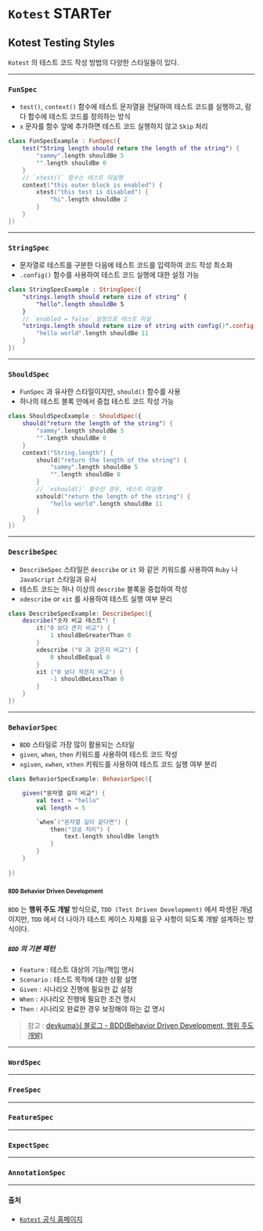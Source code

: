 # `Kotest` STARTer

## Kotest Testing Styles

`Kotest` 의 테스트 코드 작성 방법의 다양한 스타일들이 있다.

---

### `FunSpec`

- `test()`, `context()` 함수에 테스트 문자열을 전달하여 테스트 코드를 실행하고, 람다 함수에 테스트 코드를 정의하는 방식
- `x` 문자를 함수 앞에 추가하면 테스트 코드 실행하지 않고 `Skip` 처리

```kotlin
class FunSpecExample : FunSpec({
    test("String length should return the length of the string") {
        "sammy".length shouldBe 5
        "".length shouldBe 0
    }
    // `xtest()` 함수는 테스트 미실행 
    context("this outer block is enabled") {
        xtest("this test is disabled") {
            "hi".length shouldBe 2
        }
    }
})
```

---

### `StringSpec`

- 문자열로 테스트를 구분한 다음에 테스트 코드를 입력하여 코드 작성 최소화
- `.config()` 함수를 사용하여 테스트 코드 실행에 대한 설정 가능

```kotlin
class StringSpecExample : StringSpec({
    "strings.length should return size of string" {
        "hello".length shouldBe 5
    }
    // `enabled = false` 설정으로 테스트 미실
    "strings.length should return size of string with config()".config(enabled = false, invocations = 3) {
        "hello world".length shouldBe 11
    }
})
```

---

### `ShouldSpec`

- `FunSpec` 과 유사한 스타일이지만, `should()` 함수를 사용
- 하나의 테스트 블록 안에서 중첩 테스트 코드 작성 가능

```kotlin
class ShouldSpecExample : ShouldSpec({
    should("return the length of the string") {
        "sammy".length shouldBe 5
        "".length shouldBe 0
    }
    context("String.length") {
        should("return the length of the string") {
            "sammy".length shouldBe 5
            "".length shouldBe 0
        }
        // `xshould()` 함수인 경우, 테스트 미실행 
        xshould("return the length of the string") {
            "hello world".length shouldBe 11
        }
    }
})
```

---

### `DescribeSpec`

- `DescribeSpec` 스타일은 `describe` or `it` 와 같은 키워드를 사용하여 `Ruby` 나 `JavaScript` 스타일과 유사
- 테스트 코드는 하나 이상의 `describe` 블록을 중첩하여 작성
- `xdescribe` or `xit` 를 사용하여 테스트 실행 여부 분리

```kotlin
class DescribeSpecExample: DescribeSpec({
    describe("숫자 비교 테스트") {
        it("0 보다 큰지 비교") {
            1 shouldBeGreaterThan 0
        }
        xdescribe ("0 과 같은지 비교") {
            0 shouldBeEqual 0
        }
        xit ("0 보다 작은지 비교") {
            -1 shouldBeLessThan 0
        }
    }
})
```

---

### `BehaviorSpec`

- `BDD` 스타일로 가장 많이 활용되는 스타일
- `given`, `when`, `then` 키워드를 사용하여 테스트 코드 작성
- `xgiven`, `xwhen`, `xthen` 키워드를 사용하여 테스트 코드 실행 여부 분리

```kotlin
class BehaviorSpecExample: BehaviorSpec({

    given("문자열 길이 비교") {
        val text = "hello"
        val length = 5

        `when`("문자열 길이 같다면") {
            then("성공 처리") {
                text.length shouldBe length
            }
        }
    }
    
})
```

#### `BDD` <small>Behavior Driven Development</small>

`BDD` 는 **행위 주도 개발** 방식으로, `TDD (Test Driven Development)` 에서 파생된 개념이지만,
`TDD` 에서 더 나아가 테스트 케이스 자체를 요구 사항이 되도록 개발 설계하는 방식이다.

##### `BDD` 의 기본 패턴

- `Feature` : 테스트 대상의 기능/책임 명시
- `Scenario` : 테스트 목적에 대한 상황 설명
- `Given` : 시나리오 진행에 필요한 값 설정
- `When` : 시나리오 진행에 필요한 조건 명시
- `Then` : 시나리오 완료한 경우 보장해야 하는 값 명시

> 참고 : [devkuma님 블로그 - BDD(Behavior Driven Development, 행위 주도 개발)](https://www.devkuma.com/docs/testing/bdd/)

---

### `WordSpec`

---

### `FreeSpec`

---

### `FeatureSpec`

---

### `ExpectSpec`

---

### `AnnotationSpec`

---

#### 출처 
- [`Kotest` 공식 홈페이지](https://kotest.io/)